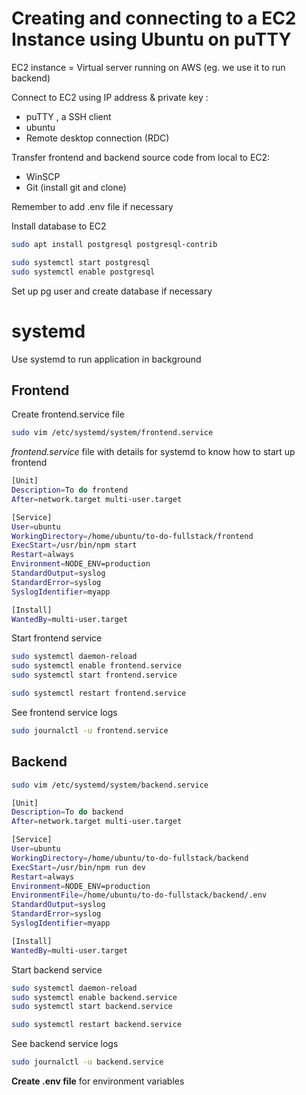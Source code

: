 # Creating and connecting to a EC2 Instance using Ubuntu on puTTY

EC2 instance = Virtual server running on AWS (eg. we use it to run backend)

Connect to EC2 using IP address & private key :

- puTTY , a SSH client
- ubuntu
- Remote desktop connection (RDC)

Transfer frontend and backend source code from local to EC2:

- WinSCP
- Git (install git and clone)

Remember to add .env file if necessary

Install database to EC2

```bash
sudo apt install postgresql postgresql-contrib

sudo systemctl start postgresql
sudo systemctl enable postgresql
```

Set up pg user and create database if necessary

# systemd

Use systemd to run application in background

## Frontend

Create frontend.service file

```bash
sudo vim /etc/systemd/system/frontend.service
```

_frontend.service_ file with details for systemd to know how to start up frontend

```bash
[Unit]
Description=To do frontend
After=network.target multi-user.target

[Service]
User=ubuntu
WorkingDirectory=/home/ubuntu/to-do-fullstack/frontend
ExecStart=/usr/bin/npm start
Restart=always
Environment=NODE_ENV=production
StandardOutput=syslog
StandardError=syslog
SyslogIdentifier=myapp

[Install]
WantedBy=multi-user.target
```

Start frontend service

```bash
sudo systemctl daemon-reload
sudo systemctl enable frontend.service
sudo systemctl start frontend.service
```

```bash
sudo systemctl restart frontend.service
```

See frontend service logs

```bash
sudo journalctl -u frontend.service
```

## Backend

```bash
sudo vim /etc/systemd/system/backend.service
```

```bash
[Unit]
Description=To do backend
After=network.target multi-user.target

[Service]
User=ubuntu
WorkingDirectory=/home/ubuntu/to-do-fullstack/backend
ExecStart=/usr/bin/npm run dev
Restart=always
Environment=NODE_ENV=production
EnvironmentFile=/home/ubuntu/to-do-fullstack/backend/.env
StandardOutput=syslog
StandardError=syslog
SyslogIdentifier=myapp

[Install]
WantedBy=multi-user.target
```

Start backend service

```bash
sudo systemctl daemon-reload
sudo systemctl enable backend.service
sudo systemctl start backend.service
```

```bash
sudo systemctl restart backend.service
```

See backend service logs

```bash
sudo journalctl -u backend.service
```

**Create .env file** for environment variables
